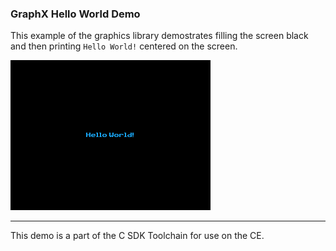 ### GraphX Hello World Demo

This example of the graphics library demostrates filling the screen black and then printing `Hello World!` centered on the screen.

![Screenshot](screenshot.png)

---

This demo is a part of the C SDK Toolchain for use on the CE.

